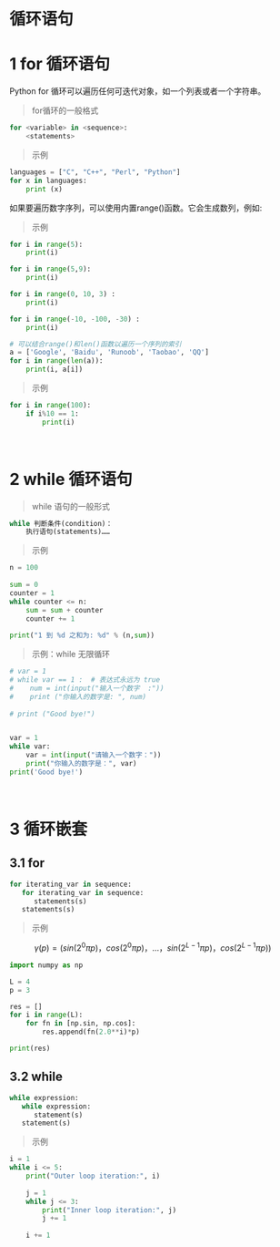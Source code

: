 
&emsp;
# 循环语句
# 1 for 循环语句
Python for 循环可以遍历任何可迭代对象，如一个列表或者一个字符串。

>for循环的一般格式
```python
for <variable> in <sequence>:
    <statements>
```
>示例
```python
languages = ["C", "C++", "Perl", "Python"] 
for x in languages:
    print (x)
```


如果要遍历数字序列，可以使用内置range()函数。它会生成数列，例如:

>示例
```python
for i in range(5):
    print(i)

for i in range(5,9):
    print(i)

for i in range(0, 10, 3) :
    print(i)

for i in range(-10, -100, -30) :
    print(i)

# 可以结合range()和len()函数以遍历一个序列的索引
a = ['Google', 'Baidu', 'Runoob', 'Taobao', 'QQ']
for i in range(len(a)):
    print(i, a[i])
```
>示例
```py
for i in range(100):
    if i%10 == 1:
        print(i)
```


&emsp;
# 2 while 循环语句
>while 语句的一般形式
```python
while 判断条件(condition)：
    执行语句(statements)……
```
>示例
```python
n = 100
 
sum = 0
counter = 1
while counter <= n:
    sum = sum + counter
    counter += 1
 
print("1 到 %d 之和为: %d" % (n,sum))
```



>示例：while 无限循环
```python
# var = 1
# while var == 1 :  # 表达式永远为 true
#    num = int(input("输入一个数字  :"))
#    print ("你输入的数字是: ", num)
 
# print ("Good bye!")


var = 1
while var:
    var = int(input("请输入一个数字："))
    print("你输入的数字是：", var)
print('Good bye!')
```

&emsp;
# 3 循环嵌套
## 3.1 for
```python
for iterating_var in sequence:
   for iterating_var in sequence:
      statements(s)
   statements(s)
```

>示例

$$\gamma(p) = \Big(sin(2^0\pi p)，cos(2^0\pi p)，...，sin(2^{L-1}\pi p)，cos(2^{L-1}\pi p)\Big)$$

```py
import numpy as np

L = 4
p = 3

res = []
for i in range(L):
    for fn in [np.sin, np.cos]:
        res.append(fn(2.0**i)*p)

print(res)
```

## 3.2 while
```python
while expression:
   while expression:
      statement(s)
   statement(s)
```

>示例
```python
i = 1
while i <= 5:
    print("Outer loop iteration:", i)
    
    j = 1
    while j <= 3:
        print("Inner loop iteration:", j)
        j += 1
    
    i += 1
```


